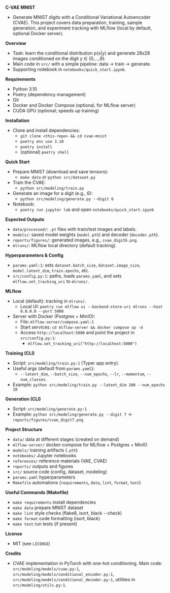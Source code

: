 **C-VAE MNIST**

- Generate MNIST digits with a Conditional Variational Autoencoder (CVAE). This project covers data preparation, training, sample generation, and experiment tracking with MLflow (local by default, optional Docker server).

**Overview**

- Task: learn the conditional distribution p(x|y) and generate 28x28 images conditioned on the digit y ∈ {0,…,9}.
- Main code in `src/` with a simple pipeline: data → train → generate.
- Supporting notebook in `notebooks/quick_start.ipynb`.

**Requirements**

- Python 3.10
- Poetry (dependency management)
- Git
- Docker and Docker Compose (optional, for MLflow server)
- CUDA GPU (optional; speeds up training)

**Installation**

- Clone and install dependencies:
  - `git clone <this-repo> && cd cvae-mnist`
  - `poetry env use 3.10`
  - `poetry install`
  - (optional) `poetry shell`

**Quick Start**

- Prepare MNIST (download and save tensors):
  - `make data` or `python src/dataset.py`
- Train the CVAE:
  - `python src/modeling/train.py`
- Generate an image for a digit (e.g., 6):
  - `python src/modeling/generate.py --digit 6`
- Notebook:
  - `poetry run jupyter lab` and open `notebooks/quick_start.ipynb`

**Expected Outputs**

- `data/processed/`: `.pt` files with train/test images and labels.
- `models/`: saved model weights (`model.pth`) and decoder (`decoder.pth`).
- `reports/figures/`: generated images, e.g., `cvae_digit6.png`.
- `mlruns/`: MLflow local directory (default tracking).

**Hyperparameters & Config**

- `params.yaml:1`: sets `dataset.batch_size`, `dataset.image_size`, `model.latent_dim`, `train.epochs`, etc.
- `src/config.py:1`: paths, loads `params.yaml`, and sets `mlflow.set_tracking_uri` to `mlruns/`.

**MLflow**

- Local (default): tracking in `mlruns/`.
  - Local UI: `poetry run mlflow ui --backend-store-uri mlruns --host 0.0.0.0 --port 5000`
- Server with Docker (Postgres + MinIO):
  - File: `mlflow-server/compose.yaml:1`
  - Start services: `cd mlflow-server && docker compose up -d`
  - Access `http://localhost:5000` and point the project in `src/config.py:1`:
    - `mlflow.set_tracking_uri("http://localhost:5000")`

**Training (CLI)**

- Script: `src/modeling/train.py:1` (Typer app entry).
- Useful args (default from `params.yaml`):
  - `--latent_dim`, `--batch_size`, `--num_epochs`, `--lr`, `--momentum`, `--num_classes`.
- Example: `python src/modeling/train.py --latent_dim 100 --num_epochs 10`

**Generation (CLI)**

- Script: `src/modeling/generate.py:1`
- Example: `python src/modeling/generate.py --digit 7` → `reports/figures/cvae_digit7.png`

**Project Structure**

- `data/` data at different stages (created on demand)
- `mlflow-server/` docker-compose for MLflow + Postgres + MinIO
- `models/` training artifacts (`.pth`)
- `notebooks/` Jupyter notebooks
- `references/` reference materials (VAE, CVAE)
- `reports/` outputs and figures
- `src/` source code (config, dataset, modeling)
- `params.yaml` hyperparameters
- `Makefile` automations (`requirements`, `data`, `lint`, `format`, `test`)

**Useful Commands (Makefile)**

- `make requirements` install dependencies
- `make data` prepare MNIST dataset
- `make lint` style checks (flake8, isort, black --check)
- `make format` code formatting (isort, black)
- `make test` run tests (if present)

**License**

- MIT (see `LICENSE`)

**Credits**

- CVAE implementation in PyTorch with one-hot conditioning. Main code: `src/modeling/models/cvae.py:1`, `src/modeling/models/conditional_encoder.py:1`, `src/modeling/models/conditional_decoder.py:1`, utilities in `src/modeling/utils.py:1`.
